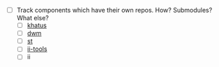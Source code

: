- [ ] Track components which have their own repos. How? Submodules? What else?
    - [ ] [khatus](https://github.com/khandkar/khatus)
    - [ ] [dwm](https://github.com/khandkar/dwm)
    - [ ] [st](https://github.com/khandkar/st)
    - [ ] [ii-tools](https://github.com/khandkar/ii-tools)
    - [ ] ii

